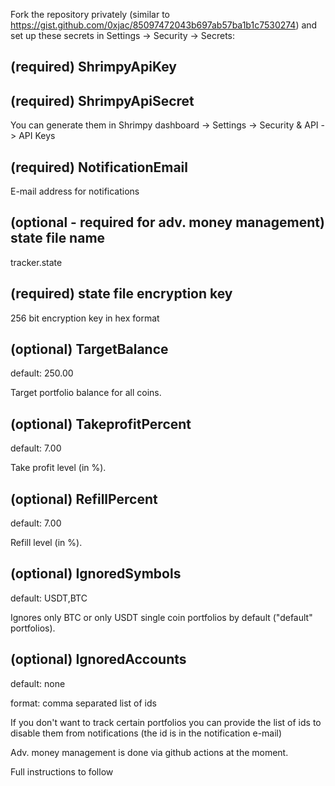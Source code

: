 Fork the repository privately (similar to https://gist.github.com/0xjac/85097472043b697ab57ba1b1c7530274) and set up these secrets in Settings -> Security -> Secrets:

(required) ShrimpyApiKey
-
(required) ShrimpyApiSecret
-
You can generate them in Shrimpy dashboard -> Settings -> Security & API -> API Keys

(required) NotificationEmail
-
E-mail address for notifications

(optional - required for adv. money management) state file name
-
tracker.state

(required) state file encryption key
-
256 bit encryption key in hex format

(optional) TargetBalance
-
default: 250.00

Target portfolio balance for all coins.

(optional) TakeprofitPercent
-
default: 7.00

Take profit level (in %).

(optional) RefillPercent
-
default: 7.00

Refill level (in %).

(optional) IgnoredSymbols
-
default: USDT,BTC

Ignores only BTC or only USDT single coin portfolios by default ("default" portfolios). 

(optional) IgnoredAccounts
-
default: none

format: comma separated list of ids

If you don't want to track certain portfolios you can provide the list of ids to disable them from notifications (the id is in the notification e-mail)



Adv. money management is done via github actions at the moment.

Full instructions to follow

